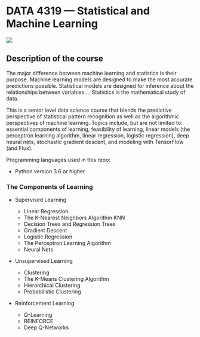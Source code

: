 # DATA 4319 — Statistical and Machine Learning
![](https://global-uploads.webflow.com/5d3ec351b1eba4332d213004/5efef4c7cfab3c3aa8b8e7a6_image5_s.jpg)

## Description of the course
The major difference between machine learning and statistics is their purpose. Machine learning models are designed to make the most accurate predictions possible. Statistical models are designed for inference about the relationships between variables.... Statistics is the mathematical study of data.

This is a  senior level data science course that blends  the predictive perspective of statistical pattern recognition as well as the algorithmic perspectives of machine learning. Topics include, but are not limited to: essential components of learning, feasibility of learning, linear models (the perceptron learning algorithm, linear regression, logistic regression), deep neural nets, stochastic gradient descent, and modeling with TensorFlow (and Flux).


Programming languages used in this repo:
* Python version 3.6 or higher


### The Components of Learning

+ Supervised Learning
  + Linear Regression
  + The K-Nearest Neighbors Algorithm KNN
  + Decision Trees and Regression Trees
  + Gradient Descent
  + Logistic Regression
  + The Perceptron Learning Algorithm
  + Neural Nets
+ Unsupervised Learning
  + Clustering
  + The K-Means Clustering Algorithm
  + Hierarchical Clustering
  + Probabilistic Clustering
 
+ Reinforcement Learning
  + Q-Learning
  + REINFORCE
  + Deep Q-Networks


